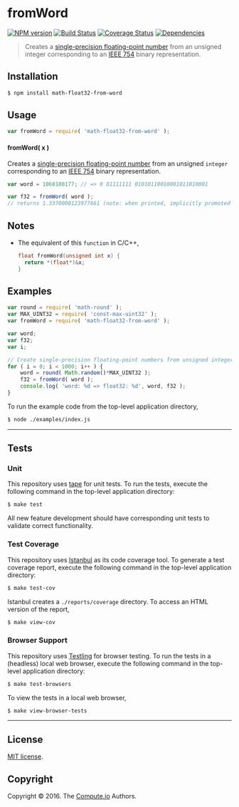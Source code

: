 fromWord
===
[![NPM version][npm-image]][npm-url] [![Build Status][build-image]][build-url] [![Coverage Status][coverage-image]][coverage-url] [![Dependencies][dependencies-image]][dependencies-url]

> Creates a [single-precision floating-point number][ieee754] from an unsigned integer corresponding to an [IEEE 754][ieee754] binary representation.


## Installation

``` bash
$ npm install math-float32-from-word
```


## Usage

``` javascript
var fromWord = require( 'math-float32-from-word' );
```

#### fromWord( x )

Creates a [single-precision floating-point number][ieee754] from an unsigned `integer` corresponding to an [IEEE 754][ieee754] binary representation.

``` javascript
var word = 1068180177; // => 0 01111111 01010110010001011010001

var f32 = fromWord( word );
// returns 1.3370000123977661 (note: when printed, implicitly promoted to float64)
```


## Notes

* The equivalent of this `function` in C/C++,

	``` c
	float fromWord(unsigned int x) {
	  return *(float*)&x;
	}
	``` 


## Examples

``` javascript
var round = require( 'math-round' );
var MAX_UINT32 = require( 'const-max-uint32' );
var fromWord = require( 'math-float32-from-word' );

var word;
var f32;
var i;

// Create single-precision floating-point numbers from unsigned integers...
for ( i = 0; i < 1000; i++ ) {
	word = round( Math.random()*MAX_UINT32 );
	f32 = fromWord( word );
	console.log( 'word: %d => float32: %d', word, f32 );
}
```

To run the example code from the top-level application directory,

``` bash
$ node ./examples/index.js
```


---
## Tests

### Unit

This repository uses [tape][tape] for unit tests. To run the tests, execute the following command in the top-level application directory:

``` bash
$ make test
```

All new feature development should have corresponding unit tests to validate correct functionality.


### Test Coverage

This repository uses [Istanbul][istanbul] as its code coverage tool. To generate a test coverage report, execute the following command in the top-level application directory:

``` bash
$ make test-cov
```

Istanbul creates a `./reports/coverage` directory. To access an HTML version of the report,

``` bash
$ make view-cov
```


### Browser Support

This repository uses [Testling][testling] for browser testing. To run the tests in a (headless) local web browser, execute the following command in the top-level application directory:

``` bash
$ make test-browsers
```

To view the tests in a local web browser,

``` bash
$ make view-browser-tests
```

<!-- [![browser support][browsers-image]][browsers-url] -->


---
## License

[MIT license](http://opensource.org/licenses/MIT).


## Copyright

Copyright &copy; 2016. The [Compute.io][compute-io] Authors.


[npm-image]: http://img.shields.io/npm/v/math-float32-from-word.svg
[npm-url]: https://npmjs.org/package/math-float32-from-word

[build-image]: http://img.shields.io/travis/math-io/float32-from-word/master.svg
[build-url]: https://travis-ci.org/math-io/float32-from-word

[coverage-image]: https://img.shields.io/codecov/c/github/math-io/float32-from-word/master.svg
[coverage-url]: https://codecov.io/github/math-io/float32-from-word?branch=master

[dependencies-image]: http://img.shields.io/david/math-io/float32-from-word.svg
[dependencies-url]: https://david-dm.org/math-io/float32-from-word

[dev-dependencies-image]: http://img.shields.io/david/dev/math-io/float32-from-word.svg
[dev-dependencies-url]: https://david-dm.org/dev/math-io/float32-from-word

[github-issues-image]: http://img.shields.io/github/issues/math-io/float32-from-word.svg
[github-issues-url]: https://github.com/math-io/float32-from-word/issues

[tape]: https://github.com/substack/tape
[istanbul]: https://github.com/gotwarlost/istanbul
[testling]: https://ci.testling.com

[compute-io]: https://github.com/compute-io
[ieee754]: https://en.wikipedia.org/wiki/IEEE_754-1985